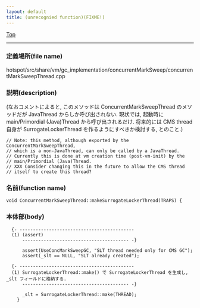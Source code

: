 ```yaml
---
layout: default
title: (unrecognied function)(FIXME!)
---
```

[Top](../index.html)

--- 
### 定義場所(file name)
hotspot/src/share/vm/gc_implementation/concurrentMarkSweep/concurrentMarkSweepThread.cpp
### 説明(description)
(なおコメントによると, 
このメソッドは ConcurrentMarkSweepThread のメソッドだが JavaThread からしか呼び出されない.
現状では, 起動時に main/Primordial (Java)Thread から呼び出されるだけ.
将来的には CMS thread 自身が SurrogateLockerThread を作るようにすべきか検討する, 
とのこと.)

```
// Note: this method, although exported by the ConcurrentMarkSweepThread,
// which is a non-JavaThread, can only be called by a JavaThread.
// Currently this is done at vm creation time (post-vm-init) by the
// main/Primordial (Java)Thread.
// XXX Consider changing this in the future to allow the CMS thread
// itself to create this thread?
```

### 名前(function name)
```
void ConcurrentMarkSweepThread::makeSurrogateLockerThread(TRAPS) {
```

### 本体部(body)
```
  {- -------------------------------------------
  (1) (assert)
      ---------------------------------------- -}

	  assert(UseConcMarkSweepGC, "SLT thread needed only for CMS GC");
	  assert(_slt == NULL, "SLT already created");

  {- -------------------------------------------
  (1) SurrogateLockerThread::make() で SurrogateLockerThread を生成し, _slt フィールドに格納する.
      ---------------------------------------- -}

	  _slt = SurrogateLockerThread::make(THREAD);
	}
	
```


